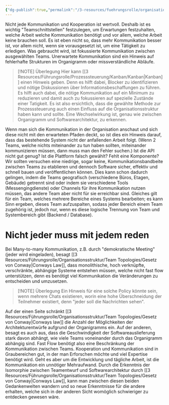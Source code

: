 ```yaml
---
{"dg-publish":true,"permalink":"/3-resources/fuehrungsrolle/organisationsstruktur/team-topologies/unnoetige-kommunikation-limitieren/","created":"2024-04-28T16:26:05.315+02:00","updated":"2024-04-28T16:59:22.647+02:00"}
---
```



Nicht jede Kommunikation und Kooperation ist wertvoll. Deshalb ist es wichtig "Teamschnittstellen" festzulegen, um Erwartungen festzuhalten, welche Arbeit welche Kommunikation benötigt und vor allem, welche Arbeit keine brauchen soll. Es ist eben nicht so, dass mehr Kommunikation besser ist, vor allem nicht, wenn sie vorausgesetzt ist, um eine Tätigkeit zu erledigen.
Was gebraucht wird, ist fokussierte Kommunikation zwischen ausgewählten Teams. Unerwartete Kommunikation sind ein Hinweis auf fehlerhafte Strukturen im Organigramm oder missverständliche Abläufe.

> [!NOTE] Überlegung
> Hier kann [[3 Resources/Führungsrolle/Prozesssteuerung/Kanban/Kanban\|Kanban]] einen Hinweis geben. Denn es hilft dabei, Blocker zu identifizieren und nötige Diskussionen über Informationsbeschaffungen zu führen. Es hilft auch dabei, die nötige Kommunikation auf ein Minimum zu reduzieren und damit auch zu fokussieren auf spezielle Zustände einer Tatigkeit.
> Es ist also ersichtlich, dass die gewählte Methode zur Prozesssteuerung auch einen Einfluss auf die Organisationsstruktur haben kann und sollte. Eine Wechselwirkung ist, genau wie zwischen Organigramm und Softwarearchitektur, zu erkennen.


Wenn man sich die Kommunikation in der Organisation anschaut und sich diese nicht mit den erwarteten Pfaden deckt, so ist dies ein Hinweis darauf, dass das bestehende System nicht der anfallenden Arbeit folgt. (Wenn 2 Teams, welche nichts miteinander zu tun haben sollten, miteinander kommunizieren müssen, dann muss man den Fehler suchen.)
Ist die API nicht gut genug? Ist die Plattform falsch gewählt? Fehlt eine Komponente?
Wir sollten versuchen eine niedrige, sogar keine, Kommunikationsbandbeite zwischen Teams zu etablieren und dennoch Software sicher, effektiv und schnell bauen und veröffentlichen können. Dies kann schon dadurch gelingen, indem die Teams geografisch (verschiedene Büros, Etagen, Gebäude) getrennt sind oder indem sie verschiedene Tools (Messengingdienste) oder Channels für ihre Kommunikation nutzen müssen, das andere Team aber nicht für sie erreichbar sind.
Gleiches gilt für ein Team, welches mehrere Bereiche eines Systems bearbeiten; es kann Sinn ergeben, dieses Team aufzuspalten, sodass jeder Bereich einem Team zugehörig ist, jedoch nur, wenn es diese logische Trennung von Team und Systembereich gibt (Backend / Database).

# Nicht jeder muss mit jedem reden

Bei Many-to-many Kommunikation, z.B. durch "demokratische Meeting" (jeder wird eingeladen), besagt [[3 Resources/Führungsrolle/Organisationsstruktur/Team Topologies/Gesetz von Conway\|Conways Law]], dass monolithische, hoch verknüpfte, verschränkte, abhängige Systeme entstehen müssen, welche nicht fast flow unterstützen, denn es benötigt viel Kommunikation die Veränderungen zu entscheiden und umzusetzen.
> [!NOTE] Überlegung
> Ein Hinweis für eine solche Policy könnte sein, wenn mehrere Chats existieren, worin eine hohe Überschneidung der Teilnehmer existiert, denn "jeder soll die Nachrichten sehen".


Auf der einen Seite schränkt [[3 Resources/Führungsrolle/Organisationsstruktur/Team Topologies/Gesetz von Conway\|Conways law]] die Anzahl der Möglichkeiten der Architekturentwürfe aufgrund der Organigramms ein. Auf der anderen, besagt es auch aus, dass die Geschwindigkeit der Softwareauslieferung stark davon abhängt, wie viele Teams voneinander durch das Organigramm abhängig sind.
Fast Flow benötigt also eine Beschränkung der Kommunikation zwischen Teams. Kooperation und Kommunikation sind in Graubereichen gut, in der man Erforschen möchte und viel Expertise benötigt wird. Geht es aber um die Entwicklung und tägliche Arbeit, ist die Kommunikation ein unnötiger Mehraufwand.
Durch die Erkenntnis der Isomorphie zwischen Teamentwurf und Softwarearchitektur durch [[3 Resources/Führungsrolle/Organisationsstruktur/Team Topologies/Gesetz von Conway\|Conways Law]], kann man zwischen diesen beiden Gedankenwelten wandern und so neue Erkenntnisse für die andere erhalten, welche sich in der anderen Sicht womöglich schwieriger zu entdecken gewesen wäre.
